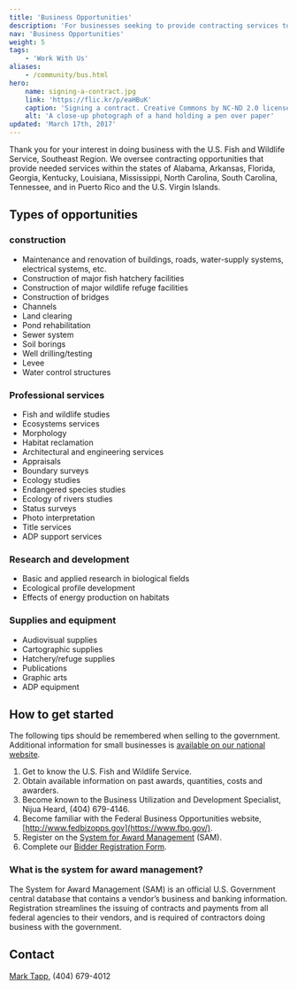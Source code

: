 ```yaml
---
title: 'Business Opportunities'
description: 'For businesses seeking to provide contracting services to the Southeast Region of the U.S. Fish and Wildlife Service, serving Alabama, Arkansas, Florida, Georgia, Kentucky, Louisiana, Mississippi, North Carolina, South Carolina, Tennessee, Puerto Rico and the U.S. Virgin Islands.'
nav: 'Business Opportunities'
weight: 5
tags:
    - 'Work With Us'
aliases:
    - /community/bus.html
hero:
    name: signing-a-contract.jpg
    link: 'https://flic.kr/p/eaHBuK'
    caption: 'Signing a contract. Creative Commons by NC-ND 2.0 licensed photo by Jane Truter.'
    alt: 'A close-up photograph of a hand holding a pen over paper'
updated: 'March 17th, 2017'
---
```


Thank you for your interest in doing business with the U.S. Fish and Wildlife Service, Southeast Region. We oversee contracting opportunities that provide needed services within the states of Alabama, Arkansas, Florida, Georgia, Kentucky, Louisiana, Mississippi, North Carolina, South Carolina, Tennessee, and in Puerto Rico and the U.S. Virgin Islands.

## Types of opportunities

### construction

- Maintenance and renovation of buildings, roads, water-supply systems, electrical systems, etc.
- Construction of major fish hatchery facilities
- Construction of major wildlife refuge facilities
- Construction of bridges
- Channels
- Land clearing
- Pond rehabilitation
- Sewer system
- Soil borings
- Well drilling/testing
- Levee
- Water control structures

### Professional services

- Fish and wildlife studies
- Ecosystems services
- Morphology
- Habitat reclamation
- Architectural and engineering services
- Appraisals
- Boundary surveys
- Ecology studies
- Endangered species studies
- Ecology of rivers studies
- Status surveys
- Photo interpretation
- Title services
- ADP support services

### Research and development

- Basic and applied research in biological fields
- Ecological profile development
- Effects of energy production on habitats

### Supplies and equipment

- Audiovisual supplies
- Cartographic supplies
- Hatchery/refuge supplies
- Publications
- Graphic arts
- ADP equipment

## How to get started

The following tips should be remembered when selling to the government. Additional information for small businesses is [available on our national website](http://www.fws.gov/cfm/Small%20Business/BusinessWith.html).

1. Get to know the U.S. Fish and Wildlife Service.
2. Obtain available information on past awards, quantities, costs and awarders.
3. Become known to the Business Utilization and Development Specialist, Nijua Heard, (404) 679-4146.
4. Become familiar with the Federal Business Opportunities website, [http://www.fedbizopps.gov](https://www.fbo.gov/).
5. Register on the [System for Award Management](https://www.sam.gov/SAM/) (SAM).
6. Complete our [Bidder Registration Form](/pdf/form/bidder-registration-form.pdf).

### What is the system for award management?

The System for Award Management (SAM) is an official U.S. Government central database that contains a vendor’s business and banking information. Registration streamlines the issuing of contracts and payments from all federal agencies to their vendors, and is required of contractors doing business with the government.

## Contact

[Mark Tapp](mailto:mark_tapp@fws.gov?subject=Business+Opportunities+with+USFWS), (404) 679-4012
